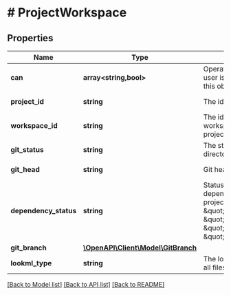 # # ProjectWorkspace

## Properties

Name | Type | Description | Notes
------------ | ------------- | ------------- | -------------
**can** | **array<string,bool>** | Operations the current user is able to perform on this object | [optional] [readonly]
**project_id** | **string** | The id of the project | [optional] [readonly]
**workspace_id** | **string** | The id of the local workspace containing the project files | [optional] [readonly]
**git_status** | **string** | The status of the local git directory | [optional] [readonly]
**git_head** | **string** | Git head revision name | [optional] [readonly]
**dependency_status** | **string** | Status of the dependencies in your project. Valid values are: \&quot;lock_optional\&quot;, \&quot;lock_required\&quot;, \&quot;lock_error\&quot;, \&quot;install_none\&quot;. | [optional] [readonly]
**git_branch** | [**\OpenAPI\Client\Model\GitBranch**](GitBranch.md) |  | [optional]
**lookml_type** | **string** | The lookml syntax used by all files in this project | [optional] [readonly]

[[Back to Model list]](../../README.md#models) [[Back to API list]](../../README.md#endpoints) [[Back to README]](../../README.md)
